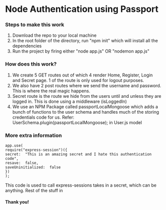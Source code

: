 
# Node Authentication using Passport

### Steps to make this work
1. Download the repo to your local machine
2. In the root folder of the directory, run "npm init" which will install all the dependencies
3. Run the project by firing either "node app.js" OR "nodemon app.js"

### How does this work?
1. We create 5 GET routes out of which 4 render Home, Register, Login and Secret page. 1 of the route is only used for logout purposes.
2. We also have 2 post routes where we send the username and password. This is where the real magic happens.
3. Secret route is the route we hide from the users until and unless they are logged in. This is done using a middleware (isLoggedIn)
4. We use an NPM Package called passportLocalMongoose which adds a bunch of functions to the user schema and handles much of the storing credentials code for us. Refer: UserSchema.plugin(passportLocalMongoose); in User.js model

### More extra information

    app.use(
    require("express-session")({
    secret:  "This is an amazing secret and I hate this authentication code",
    resave:  false,
    saveUninitialized:  false
    })
    );

This code is used to call express-sessions takes in a secret, which can be anything.
Rest of the stuff in

#### Thank you!
